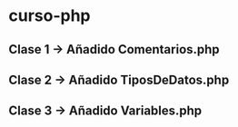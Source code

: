 # curso-php

## Clase 1 -> Añadido Comentarios.php 
## Clase 2 -> Añadido TiposDeDatos.php
## Clase 3 -> Añadido Variables.php
